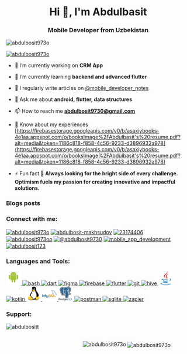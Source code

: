 <h1 align="center">Hi 👋, I'm Abdulbasit</h1>
<h3 align="center">Mobile Developer from Uzbekistan</h3>

<p align="left"> <img src="https://komarev.com/ghpvc/?username=abdulbosit973o&label=Profile%20views&color=0e75b6&style=flat" alt="abdulbosit973o" /> </p>

<p align="left"> <a href="https://github.com/ryo-ma/github-profile-trophy"><img src="https://github-profile-trophy.vercel.app/?username=abdulbosit973o" alt="abdulbosit973o" /></a> </p>

- 🔭 I’m currently working on **CRM App**

- 🌱 I’m currently learning **backend and advanced flutter**

- 📝 I regularly write articles on [@mobile_developer_notes](@mobile_developer_notes)

- 💬 Ask me about **android, flutter, data structures**

- 📫 How to reach me **abdulbosit9730@gmail.com**

- 📄 Know about my experiences [https://firebasestorage.googleapis.com/v0/b/asaxiybooks-4e1aa.appspot.com/o/booksImage%2FAbdulbasit's%20resume.pdf?alt=media&token=1186c818-f858-4c56-9233-d3896932a978](https://firebasestorage.googleapis.com/v0/b/asaxiybooks-4e1aa.appspot.com/o/booksImage%2FAbdulbasit's%20resume.pdf?alt=media&token=1186c818-f858-4c56-9233-d3896932a978)

- ⚡ Fun fact **🌟 Always looking for the bright side of every challenge. Optimism fuels my passion for creating innovative and impactful solutions.**

### Blogs posts
<!-- BLOG-POST-LIST:START -->
<!-- BLOG-POST-LIST:END -->

<h3 align="left">Connect with me:</h3>
<p align="left">
<a href="https://dev.to/abdulbosit973o" target="blank"><img align="center" src="https://raw.githubusercontent.com/rahuldkjain/github-profile-readme-generator/master/src/images/icons/Social/devto.svg" alt="abdulbosit973o" height="30" width="40" /></a>
<a href="https://linkedin.com/in/abdulbosit-makhsudov" target="blank"><img align="center" src="https://raw.githubusercontent.com/rahuldkjain/github-profile-readme-generator/master/src/images/icons/Social/linked-in-alt.svg" alt="abdulbosit-makhsudov" height="30" width="40" /></a>
<a href="https://stackoverflow.com/users/23174406" target="blank"><img align="center" src="https://raw.githubusercontent.com/rahuldkjain/github-profile-readme-generator/master/src/images/icons/Social/stack-overflow.svg" alt="23174406" height="30" width="40" /></a>
<a href="https://instagram.com/abdulbosit973oo" target="blank"><img align="center" src="https://raw.githubusercontent.com/rahuldkjain/github-profile-readme-generator/master/src/images/icons/Social/instagram.svg" alt="abdulbosit973oo" height="30" width="40" /></a>
<a href="https://medium.com/@abdulbosit9730" target="blank"><img align="center" src="https://raw.githubusercontent.com/rahuldkjain/github-profile-readme-generator/master/src/images/icons/Social/medium.svg" alt="@abdulbosit9730" height="30" width="40" /></a>
<a href="https://www.youtube.com/c/mobile_app_development" target="blank"><img align="center" src="https://raw.githubusercontent.com/rahuldkjain/github-profile-readme-generator/master/src/images/icons/Social/youtube.svg" alt="mobile_app_development" height="30" width="40" /></a>
<a href="https://www.leetcode.com/abdulbosit123" target="blank"><img align="center" src="https://raw.githubusercontent.com/rahuldkjain/github-profile-readme-generator/master/src/images/icons/Social/leet-code.svg" alt="abdulbosit123" height="30" width="40" /></a>
</p>

<h3 align="left">Languages and Tools:</h3>
<p align="left"> <a href="https://developer.android.com" target="_blank" rel="noreferrer"> <img src="https://raw.githubusercontent.com/devicons/devicon/master/icons/android/android-original-wordmark.svg" alt="android" width="40" height="40"/> </a> <a href="https://www.gnu.org/software/bash/" target="_blank" rel="noreferrer"> <img src="https://www.vectorlogo.zone/logos/gnu_bash/gnu_bash-icon.svg" alt="bash" width="40" height="40"/> </a> <a href="https://dart.dev" target="_blank" rel="noreferrer"> <img src="https://www.vectorlogo.zone/logos/dartlang/dartlang-icon.svg" alt="dart" width="40" height="40"/> </a> <a href="https://www.figma.com/" target="_blank" rel="noreferrer"> <img src="https://www.vectorlogo.zone/logos/figma/figma-icon.svg" alt="figma" width="40" height="40"/> </a> <a href="https://firebase.google.com/" target="_blank" rel="noreferrer"> <img src="https://www.vectorlogo.zone/logos/firebase/firebase-icon.svg" alt="firebase" width="40" height="40"/> </a> <a href="https://flutter.dev" target="_blank" rel="noreferrer"> <img src="https://www.vectorlogo.zone/logos/flutterio/flutterio-icon.svg" alt="flutter" width="40" height="40"/> </a> <a href="https://git-scm.com/" target="_blank" rel="noreferrer"> <img src="https://www.vectorlogo.zone/logos/git-scm/git-scm-icon.svg" alt="git" width="40" height="40"/> </a> <a href="https://hive.apache.org/" target="_blank" rel="noreferrer"> <img src="https://www.vectorlogo.zone/logos/apache_hive/apache_hive-icon.svg" alt="hive" width="40" height="40"/> </a> <a href="https://www.java.com" target="_blank" rel="noreferrer"> <img src="https://raw.githubusercontent.com/devicons/devicon/master/icons/java/java-original.svg" alt="java" width="40" height="40"/> </a> <a href="https://kotlinlang.org" target="_blank" rel="noreferrer"> <img src="https://www.vectorlogo.zone/logos/kotlinlang/kotlinlang-icon.svg" alt="kotlin" width="40" height="40"/> </a> <a href="https://www.linux.org/" target="_blank" rel="noreferrer"> <img src="https://raw.githubusercontent.com/devicons/devicon/master/icons/linux/linux-original.svg" alt="linux" width="40" height="40"/> </a> <a href="https://www.mysql.com/" target="_blank" rel="noreferrer"> <img src="https://raw.githubusercontent.com/devicons/devicon/master/icons/mysql/mysql-original-wordmark.svg" alt="mysql" width="40" height="40"/> </a> <a href="https://www.postgresql.org" target="_blank" rel="noreferrer"> <img src="https://raw.githubusercontent.com/devicons/devicon/master/icons/postgresql/postgresql-original-wordmark.svg" alt="postgresql" width="40" height="40"/> </a> <a href="https://postman.com" target="_blank" rel="noreferrer"> <img src="https://www.vectorlogo.zone/logos/getpostman/getpostman-icon.svg" alt="postman" width="40" height="40"/> </a> <a href="https://www.sqlite.org/" target="_blank" rel="noreferrer"> <img src="https://www.vectorlogo.zone/logos/sqlite/sqlite-icon.svg" alt="sqlite" width="40" height="40"/> </a> <a href="https://zapier.com" target="_blank" rel="noreferrer"> <img src="https://www.vectorlogo.zone/logos/zapier/zapier-icon.svg" alt="zapier" width="40" height="40"/> </a> </p>

<h3 align="left">Support:</h3>
<p><a href="https://www.buymeacoffee.com/abdulbositt"> <img align="left" src="https://cdn.buymeacoffee.com/buttons/v2/default-yellow.png" height="50" width="210" alt="abdulbositt" /></a></p><br><br>

<p><img align="left" src="https://github-readme-stats.vercel.app/api/top-langs?username=abdulbosit973o&show_icons=true&locale=en&layout=compact" alt="abdulbosit973o" /></p>

<p>&nbsp;<img align="center" src="https://github-readme-stats.vercel.app/api?username=abdulbosit973o&show_icons=true&locale=en" alt="abdulbosit973o" /></p>
